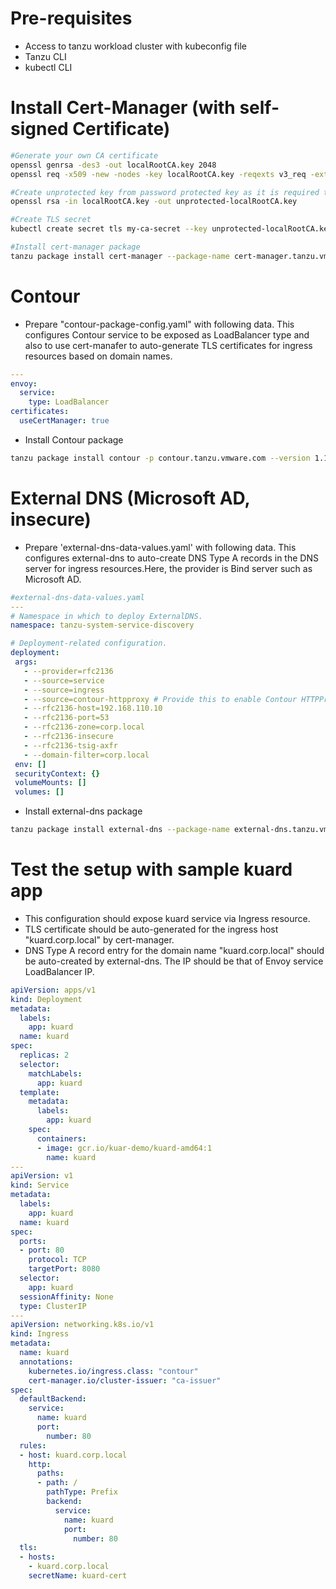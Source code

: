 # Pre-requisites
- Access to tanzu workload cluster with kubeconfig file
- Tanzu CLI  
- kubectl CLI

# Install Cert-Manager (with self-signed Certificate)
```sh
#Generate your own CA certificate
openssl genrsa -des3 -out localRootCA.key 2048
openssl req -x509 -new -nodes -key localRootCA.key -reqexts v3_req -extensions v3_ca -sha256 -days 1825 -out localRootCA.pem

#Create unprotected key from password protected key as it is required to work with cert-manager
openssl rsa -in localRootCA.key -out unprotected-localRootCA.key

#Create TLS secret  
kubectl create secret tls my-ca-secret --key unprotected-localRootCA.key --cert localRootCA.pem -n cert-manager

#Install cert-manager package
tanzu package install cert-manager --package-name cert-manager.tanzu.vmware.com --version 1.1.0+vmware.1-tkg.2 --namespace my-packages --create-namespace
```

# Contour
- Prepare "contour-package-config.yaml" with following data. This configures Contour service to be exposed as LoadBalancer type and also to use cert-manafer to auto-generate TLS certificates for ingress resources based on domain names.
```yaml
---
envoy:
  service:
    type: LoadBalancer
certificates:
  useCertManager: true
```
- Install Contour package
```sh
tanzu package install contour -p contour.tanzu.vmware.com --version 1.17.1+vmware.1-tkg.1 --values-file contour-package-config.yaml --namespace my-packages
```

# External DNS (Microsoft AD, insecure)
- Prepare 'external-dns-data-values.yaml' with following data. This configures external-dns to auto-create DNS Type A records in the DNS server for ingress resources.Here, the provider is Bind server such as Microsoft AD.
```yaml
#external-dns-data-values.yaml
---
# Namespace in which to deploy ExternalDNS.
namespace: tanzu-system-service-discovery

# Deployment-related configuration.
deployment:
 args:
   - --provider=rfc2136
   - --source=service
   - --source=ingress
   - --source=contour-httpproxy # Provide this to enable Contour HTTPProxy support. Must have Contour installed or ExternalDNS will fail.
   - --rfc2136-host=192.168.110.10
   - --rfc2136-port=53
   - --rfc2136-zone=corp.local
   - --rfc2136-insecure
   - --rfc2136-tsig-axfr
   - --domain-filter=corp.local
 env: []
 securityContext: {}
 volumeMounts: []
 volumes: []
 ```
 - Install external-dns package
 ```sh
tanzu package install external-dns --package-name external-dns.tanzu.vmware.com --version 0.8.0+vmware.1-tkg.1 --values-file external-dns-data-values.yaml --namespace my-packages
```

# Test the setup with sample kuard app 
- This configuration should expose kuard service via Ingress resource. 
- TLS certificate should be auto-generated for the ingress host "kuard.corp.local" by cert-manager.
- DNS Type A record entry for the domain name "kuard.corp.local" should be auto-created by external-dns. The IP should be that of Envoy service LoadBalancer IP.
```yaml
apiVersion: apps/v1
kind: Deployment
metadata:
  labels:
    app: kuard
  name: kuard
spec:
  replicas: 2
  selector:
    matchLabels:
      app: kuard
  template:
    metadata:
      labels:
        app: kuard
    spec:
      containers:
      - image: gcr.io/kuar-demo/kuard-amd64:1
        name: kuard
---
apiVersion: v1
kind: Service
metadata:
  labels:
    app: kuard
  name: kuard
spec:
  ports:
  - port: 80
    protocol: TCP
    targetPort: 8080
  selector:
    app: kuard
  sessionAffinity: None
  type: ClusterIP
---
apiVersion: networking.k8s.io/v1
kind: Ingress
metadata:
  name: kuard
  annotations:
    kubernetes.io/ingress.class: "contour"
    cert-manager.io/cluster-issuer: "ca-issuer"
spec:
  defaultBackend:
    service:
      name: kuard
      port:
        number: 80
  rules:
  - host: kuard.corp.local
    http:
      paths:
      - path: /
        pathType: Prefix
        backend:
          service:
            name: kuard
            port:
              number: 80
  tls:
  - hosts:
    - kuard.corp.local
    secretName: kuard-cert
```
